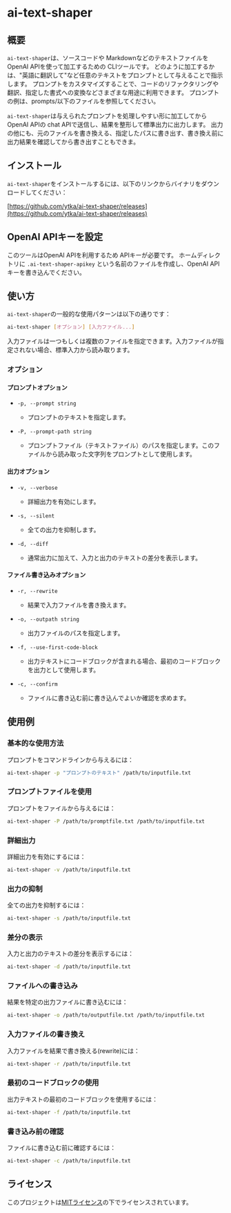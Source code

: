 # ai-text-shaper

## 概要

`ai-text-shaper`は、ソースコードや Markdownなどのテキストファイルを OpenAI APIを使って加工するための CLIツールです。
どのように加工するかは、"英語に翻訳して"など任意のテキストをプロンプトとして与えることで指示します。
プロンプトをカスタマイズすることで、コードのリファクタリングや翻訳、指定した書式への変換などさまざまな用途に利用できます。
プロンプトの例は、prompts/以下のファイルを参照してください。

`ai-text-shaper`は与えられたプロンプトを処理しやすい形に加工してから OpenAI APIの chat APIで送信し、結果を整形して標準出力に出力します。
出力の他にも、元のファイルを書き換える、指定したパスに書き出す、書き換え前に出力結果を確認してから書き出すこともできま。

## インストール

`ai-text-shaper`をインストールするには、以下のリンクからバイナリをダウンロードしてください：

[https://github.com/ytka/ai-text-shaper/releases](https://github.com/ytka/ai-text-shaper/releases)

## OpenAI APIキーを設定
このツールはOpenAI APIを利用するため APIキーが必要です。
ホームディレクトリに `.ai-text-shaper-apikey` という名前のファイルを作成し、OpenAI APIキーを書き込んでください。

## 使い方

`ai-text-shaper`の一般的な使用パターンは以下の通りです：

```sh
ai-text-shaper [オプション] [入力ファイル...]
```

入力ファイルは一つもしくは複数のファイルを指定できます。入力ファイルが指定されない場合、標準入力から読み取ります。

### オプション

#### プロンプトオプション

- `-p, --prompt string`
   - プロンプトのテキストを指定します。

- `-P, --prompt-path string`
   - プロンプトファイル（テキストファイル）のパスを指定します。このファイルから読み取った文字列をプロンプトとして使用します。

#### 出力オプション

- `-v, --verbose`
   - 詳細出力を有効にします。

- `-s, --silent`
   - 全ての出力を抑制します。

- `-d, --diff`
   - 通常出力に加えて、入力と出力のテキストの差分を表示します。

#### ファイル書き込みオプション

- `-r, --rewrite`
   - 結果で入力ファイルを書き換えます。

- `-o, --outpath string`
   - 出力ファイルのパスを指定します。

- `-f, --use-first-code-block`
   - 出力テキストにコードブロックが含まれる場合、最初のコードブロックを出力として使用します。

- `-c, --confirm`
   - ファイルに書き込む前に書き込んでよいか確認を求めます。

## 使用例

### 基本的な使用方法

プロンプトをコマンドラインから与えるには：
```sh
ai-text-shaper -p "プロンプトのテキスト" /path/to/inputfile.txt
```

### プロンプトファイルを使用

プロンプトをファイルから与えるには：
```sh
ai-text-shaper -P /path/to/promptfile.txt /path/to/inputfile.txt
```

### 詳細出力

詳細出力を有効にするには：

```sh
ai-text-shaper -v /path/to/inputfile.txt
```

### 出力の抑制

全ての出力を抑制するには：

```sh
ai-text-shaper -s /path/to/inputfile.txt
```

### 差分の表示

入力と出力のテキストの差分を表示するには：

```sh
ai-text-shaper -d /path/to/inputfile.txt
```

### ファイルへの書き込み

結果を特定の出力ファイルに書き込むには：

```sh
ai-text-shaper -o /path/to/outputfile.txt /path/to/inputfile.txt
```

### 入力ファイルの書き換え

入力ファイルを結果で書き換える(rewrite)には：

```sh
ai-text-shaper -r /path/to/inputfile.txt
```

### 最初のコードブロックの使用

出力テキストの最初のコードブロックを使用するには：

```sh
ai-text-shaper -f /path/to/inputfile.txt
```

### 書き込み前の確認

ファイルに書き込む前に確認するには：

```sh
ai-text-shaper -c /path/to/inputfile.txt
```

## ライセンス

このプロジェクトは[MITライセンス](link_to_license)の下でライセンスされています。
